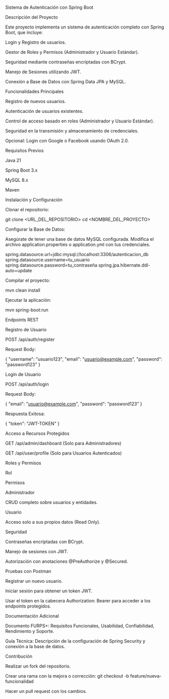 Sistema de Autenticación con Spring Boot

Descripción del Proyecto

Este proyecto implementa un sistema de autenticación completo con Spring Boot, que incluye:

Login y Registro de usuarios.

Gestor de Roles y Permisos (Administrador y Usuario Estándar).

Seguridad mediante contraseñas encriptadas con BCrypt.

Manejo de Sesiones utilizando JWT.

Conexión a Base de Datos con Spring Data JPA y MySQL.

Funcionalidades Principales

Registro de nuevos usuarios.

Autenticación de usuarios existentes.

Control de acceso basado en roles (Administrador y Usuario Estándar).

Seguridad en la transmisión y almacenamiento de credenciales.

Opcional: Login con Google o Facebook usando OAuth 2.0.

Requisitos Previos

Java 21

Spring Boot 3.x

MySQL 8.x

Maven

Instalación y Configuración

Clonar el repositorio:

git clone <URL_DEL_REPOSITORIO>
cd <NOMBRE_DEL_PROYECTO>

Configurar la Base de Datos:

Asegúrate de tener una base de datos MySQL configurada. Modifica el archivo application.properties o application.yml con tus credenciales.

spring.datasource.url=jdbc:mysql://localhost:3306/autenticacion_db
spring.datasource.username=tu_usuario
spring.datasource.password=tu_contraseña
spring.jpa.hibernate.ddl-auto=update

Compilar el proyecto:

mvn clean install

Ejecutar la aplicación:

mvn spring-boot:run

Endpoints REST

Registro de Usuario

POST /api/auth/register

Request Body:

{
  "username": "usuario123",
  "email": "usuario@example.com",
  "password": "password123"
}

Login de Usuario

POST /api/auth/login

Request Body:

{
  "email": "usuario@example.com",
  "password": "password123"
}

Respuesta Exitosa:

{
  "token": "JWT-TOKEN"
}

Acceso a Recursos Protegidos

GET /api/admin/dashboard (Solo para Administradores)

GET /api/user/profile (Solo para Usuarios Autenticados)

Roles y Permisos

Rol

Permisos

Administrador

CRUD completo sobre usuarios y entidades.

Usuario

Acceso solo a sus propios datos (Read Only).

Seguridad

Contraseñas encriptadas con BCrypt.

Manejo de sesiones con JWT.

Autorización con anotaciones @PreAuthorize y @Secured.

Pruebas con Postman

Registrar un nuevo usuario.

Iniciar sesión para obtener un token JWT.

Usar el token en la cabecera Authorization: Bearer <JWT-TOKEN> para acceder a los endpoints protegidos.

Documentación Adicional

Documento FURPS+: Requisitos Funcionales, Usabilidad, Confiabilidad, Rendimiento y Soporte.

Guía Técnica: Descripción de la configuración de Spring Security y conexión a la base de datos.

Contribución

Realizar un fork del repositorio.

Crear una rama con la mejora o corrección: git checkout -b feature/nueva-funcionalidad

Hacer un pull request con los cambios.